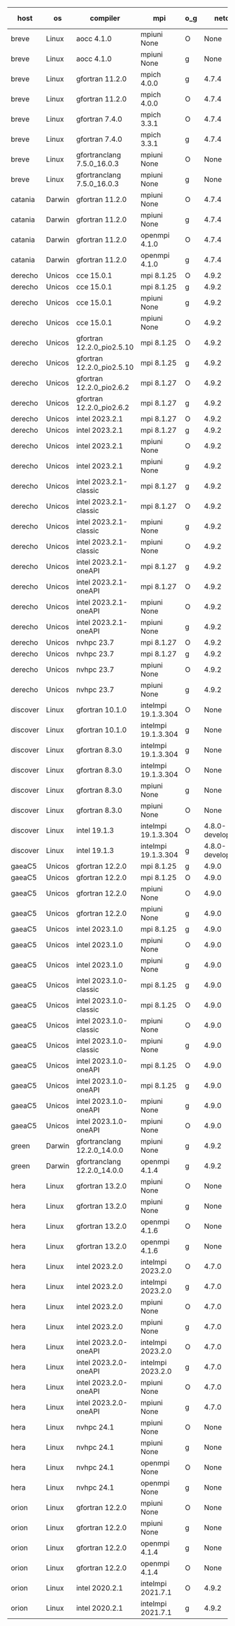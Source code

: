 

| host     | os       | compiler                              | mpi                      | o_g        | netcdf        | build       | u_pass          | u_fail          | s_pass            | s_fail            | e_pass             | e_fail             | nuopc_pass       | nuopc_fail       | artifacts link          |
|----------|----------|---------------------------------------|--------------------------|------------|---------------|-------------|-----------------|-----------------|-------------------|-------------------|--------------------|--------------------|------------------|------------------|-------------------------|
| breve | Linux | aocc 4.1.0 | mpiuni None  | O | None  | PASS | 12502 | 26 | 8 | 0 | 44 | 0 | None | None | <a href="https://github.com/esmf-org/esmf-test-artifacts/tree/a1fbcb4ff82724ca763b4ea57d1c7c1970039f53/develop/aocc/4.1.0/O/mpiuni/None" target="_blank">a1fbcb4</a> | 
| breve | Linux | aocc 4.1.0 | mpiuni None  | g | None  | PASS | 12502 | 26 | 8 | 0 | 44 | 0 | None | None | <a href="https://github.com/esmf-org/esmf-test-artifacts/tree/3d61f4b864c7f4262f8ce9b3072f37374c7cbf78/develop/aocc/4.1.0/g/mpiuni/None" target="_blank">3d61f4b</a> | 
| breve | Linux | gfortran 11.2.0 | mpich 4.0.0  | g | 4.7.4  | PASS | 14198 | 0 | 50 | 0 | 81 | 0 | 56 | 0 | <a href="https://github.com/esmf-org/esmf-test-artifacts/tree/c55c0c3fb7e5e6401f89872e72e16c00a4422854/develop/gfortran/11.2.0/g/mpich/4.0.0" target="_blank">c55c0c3</a> | 
| breve | Linux | gfortran 11.2.0 | mpich 4.0.0  | O | 4.7.4  | PASS | 14198 | 0 | 50 | 0 | 81 | 0 | 56 | 0 | <a href="https://github.com/esmf-org/esmf-test-artifacts/tree/1a69d837f75aff70900b2198c397d673c8c2fed9/develop/gfortran/11.2.0/O/mpich/4.0.0" target="_blank">1a69d83</a> | 
| breve | Linux | gfortran 7.4.0 | mpich 3.3.1  | O | 4.7.4  | PASS | 14198 | 0 | 50 | 0 | 81 | 0 | 56 | 0 | <a href="https://github.com/esmf-org/esmf-test-artifacts/tree/99e65c1e7f93095125312e77c60a14697cc7ce23/develop/gfortran/7.4.0/O/mpich/3.3.1" target="_blank">99e65c1</a> | 
| breve | Linux | gfortran 7.4.0 | mpich 3.3.1  | g | 4.7.4  | PASS | 14198 | 0 | 50 | 0 | 81 | 0 | 56 | 0 | <a href="https://github.com/esmf-org/esmf-test-artifacts/tree/83cc754b78a266b1e2d4b4b65dc05698ef53977b/develop/gfortran/7.4.0/g/mpich/3.3.1" target="_blank">83cc754</a> | 
| breve | Linux | gfortranclang 7.5.0_16.0.3 | mpiuni None  | O | None  | PASS | 12528 | 0 | 8 | 0 | 44 | 0 | None | None | <a href="https://github.com/esmf-org/esmf-test-artifacts/tree/a3f475e148674dd28c50e5fea9844e5dcbaefc23/develop/gfortranclang/7.5.0_16.0.3/O/mpiuni/None" target="_blank">a3f475e</a> | 
| breve | Linux | gfortranclang 7.5.0_16.0.3 | mpiuni None  | g | None  | PASS | 12528 | 0 | 8 | 0 | 44 | 0 | None | None | <a href="https://github.com/esmf-org/esmf-test-artifacts/tree/4d9b082ec29b77bff1ec3aa1e050b5393aa4d3b3/develop/gfortranclang/7.5.0_16.0.3/g/mpiuni/None" target="_blank">4d9b082</a> | 
| catania | Darwin | gfortran 11.2.0 | mpiuni None  | O | 4.7.4  | PASS | 12528 | 0 | 8 | 0 | 44 | 0 | None | None | <a href="https://github.com/esmf-org/esmf-test-artifacts/tree/01e8ade0e61c097b0bd71369224c58793c32f361/develop/gfortran/11.2.0/O/mpiuni/None" target="_blank">01e8ade</a> | 
| catania | Darwin | gfortran 11.2.0 | mpiuni None  | g | 4.7.4  | PASS | 12528 | 0 | 8 | 0 | 44 | 0 | None | None | <a href="https://github.com/esmf-org/esmf-test-artifacts/tree/2a771b64eaf36ab5786b64aeed5aba3857f52cfa/develop/gfortran/11.2.0/g/mpiuni/None" target="_blank">2a771b6</a> | 
| catania | Darwin | gfortran 11.2.0 | openmpi 4.1.0  | O | 4.7.4  | PASS | 14195 | 3 | 50 | 0 | 81 | 0 | 56 | 0 | <a href="https://github.com/esmf-org/esmf-test-artifacts/tree/3daef8de8509bd211f727d2f837a4c877b9b8bdc/develop/gfortran/11.2.0/O/openmpi/4.1.0" target="_blank">3daef8d</a> | 
| catania | Darwin | gfortran 11.2.0 | openmpi 4.1.0  | g | 4.7.4  | PASS | 14195 | 3 | 50 | 0 | 81 | 0 | 56 | 0 | <a href="https://github.com/esmf-org/esmf-test-artifacts/tree/01b23a4f97ff9aea9d149c49f3eea352d9708054/develop/gfortran/11.2.0/g/openmpi/4.1.0" target="_blank">01b23a4</a> | 
| derecho | Unicos | cce 15.0.1 | mpi 8.1.25  | O | 4.9.2  | PASS | 14119 | 79 | 50 | 0 | 81 | 0 | 56 | 0 | <a href="https://github.com/esmf-org/esmf-test-artifacts/tree/44d67c23f297b9c0146e4515a9c3f24b4b8e1273/develop/cce/15.0.1/O/mpi/8.1.25" target="_blank">44d67c2</a> | 
| derecho | Unicos | cce 15.0.1 | mpi 8.1.25  | g | 4.9.2  | PASS | 14122 | 76 | 50 | 0 | 81 | 0 | 56 | 0 | <a href="https://github.com/esmf-org/esmf-test-artifacts/tree/9beb9af4491e6cf569074389d61f8697c3d2f51a/develop/cce/15.0.1/g/mpi/8.1.25" target="_blank">9beb9af</a> | 
| derecho | Unicos | cce 15.0.1 | mpiuni None  | g | 4.9.2  | PASS | 12452 | 76 | 8 | 0 | 44 | 0 | None | None | <a href="https://github.com/esmf-org/esmf-test-artifacts/tree/52ff35035b21866f1c306a6f3b09382e1aa82621/develop/cce/15.0.1/g/mpiuni/None" target="_blank">52ff350</a> | 
| derecho | Unicos | cce 15.0.1 | mpiuni None  | O | 4.9.2  | PASS | 12293 | 235 | 8 | 0 | 44 | 0 | None | None | <a href="https://github.com/esmf-org/esmf-test-artifacts/tree/1948ae13a03ea6e00ddd92bd35dfef680e9bbfd8/develop/cce/15.0.1/O/mpiuni/None" target="_blank">1948ae1</a> | 
| derecho | Unicos | gfortran 12.2.0_pio2.5.10 | mpi 8.1.25  | O | 4.9.2  | PASS | 14198 | 0 | 50 | 0 | 81 | 0 | 56 | 0 | <a href="https://github.com/esmf-org/esmf-test-artifacts/tree/494435eae75ac786f052c34003b408e043e853d1/develop/gfortran/12.2.0_pio2.5.10/O/mpi/8.1.25" target="_blank">494435e</a> | 
| derecho | Unicos | gfortran 12.2.0_pio2.5.10 | mpi 8.1.25  | g | 4.9.2  | PASS | 14198 | 0 | 50 | 0 | 81 | 0 | 56 | 0 | <a href="https://github.com/esmf-org/esmf-test-artifacts/tree/b450951ea0144cffdaa8d2dc8178ee1004b079cb/develop/gfortran/12.2.0_pio2.5.10/g/mpi/8.1.25" target="_blank">b450951</a> | 
| derecho | Unicos | gfortran 12.2.0_pio2.6.2 | mpi 8.1.27  | O | 4.9.2  | PASS | 14198 | 0 | 50 | 0 | 81 | 0 | 56 | 0 | <a href="https://github.com/esmf-org/esmf-test-artifacts/tree/77fcde0d65c616e2d8a266e32991fd199262d9ca/develop/gfortran/12.2.0_pio2.6.2/O/mpi/8.1.27" target="_blank">77fcde0</a> | 
| derecho | Unicos | gfortran 12.2.0_pio2.6.2 | mpi 8.1.27  | g | 4.9.2  | PASS | 14198 | 0 | 50 | 0 | 81 | 0 | 56 | 0 | <a href="https://github.com/esmf-org/esmf-test-artifacts/tree/1e5dadfaa97ed743e9a0bfd8fca0dcb237bef6e3/develop/gfortran/12.2.0_pio2.6.2/g/mpi/8.1.27" target="_blank">1e5dadf</a> | 
| derecho | Unicos | intel 2023.2.1 | mpi 8.1.27  | O | 4.9.2  | PASS | 14198 | 0 | 50 | 0 | 81 | 0 | 57 | 0 | <a href="https://github.com/esmf-org/esmf-test-artifacts/tree/ce76fb1fd6762489aa095c0673d485680aebfbbb/develop/intel/2023.2.1/O/mpi/8.1.27" target="_blank">ce76fb1</a> | 
| derecho | Unicos | intel 2023.2.1 | mpi 8.1.27  | g | 4.9.2  | PASS | 14198 | 0 | 50 | 0 | 81 | 0 | 57 | 0 | <a href="https://github.com/esmf-org/esmf-test-artifacts/tree/1615584058fe29835ced20e090f56fe367d0de69/develop/intel/2023.2.1/g/mpi/8.1.27" target="_blank">1615584</a> | 
| derecho | Unicos | intel 2023.2.1 | mpiuni None  | O | 4.9.2  | PASS | 12528 | 0 | 8 | 0 | 44 | 0 | None | None | <a href="https://github.com/esmf-org/esmf-test-artifacts/tree/ca0491c04b513a55e50f7c6d8880716f6e2ec999/develop/intel/2023.2.1/O/mpiuni/None" target="_blank">ca0491c</a> | 
| derecho | Unicos | intel 2023.2.1 | mpiuni None  | g | 4.9.2  | PASS | 12528 | 0 | 8 | 0 | 44 | 0 | None | None | <a href="https://github.com/esmf-org/esmf-test-artifacts/tree/595e846285a2dfe49ab568691bdf3049dc313f9f/develop/intel/2023.2.1/g/mpiuni/None" target="_blank">595e846</a> | 
| derecho | Unicos | intel 2023.2.1-classic | mpi 8.1.27  | g | 4.9.2  | PASS | 14198 | 0 | 50 | 0 | 81 | 0 | 56 | 0 | <a href="https://github.com/esmf-org/esmf-test-artifacts/tree/f81d1beb0e09ccf8eda24e1c75f4eb038c1042f8/develop/intel/2023.2.1-classic/g/mpi/8.1.27" target="_blank">f81d1be</a> | 
| derecho | Unicos | intel 2023.2.1-classic | mpi 8.1.27  | O | 4.9.2  | PASS | 14198 | 0 | 50 | 0 | 81 | 0 | 56 | 0 | <a href="https://github.com/esmf-org/esmf-test-artifacts/tree/4c8c0893c97c09791b3dfdc62fdb4a3f3d268d99/develop/intel/2023.2.1-classic/O/mpi/8.1.27" target="_blank">4c8c089</a> | 
| derecho | Unicos | intel 2023.2.1-classic | mpiuni None  | g | 4.9.2  | PASS | 12528 | 0 | 8 | 0 | 44 | 0 | None | None | <a href="https://github.com/esmf-org/esmf-test-artifacts/tree/36918b4b8a80ff4c6247a6b120dd883f6a06d024/develop/intel/2023.2.1-classic/g/mpiuni/None" target="_blank">36918b4</a> | 
| derecho | Unicos | intel 2023.2.1-classic | mpiuni None  | O | 4.9.2  | PASS | 12528 | 0 | 8 | 0 | 44 | 0 | None | None | <a href="https://github.com/esmf-org/esmf-test-artifacts/tree/8b9b9343d27a08af8e4d7cc5019c9a23bed367ed/develop/intel/2023.2.1-classic/O/mpiuni/None" target="_blank">8b9b934</a> | 
| derecho | Unicos | intel 2023.2.1-oneAPI | mpi 8.1.27  | g | 4.9.2  | PASS | 14198 | 0 | 50 | 0 | 81 | 0 | 56 | 0 | <a href="https://github.com/esmf-org/esmf-test-artifacts/tree/839e638fb2c4d4938e45df0f7bd47c2464437b78/develop/intel/2023.2.1-oneAPI/g/mpi/8.1.27" target="_blank">839e638</a> | 
| derecho | Unicos | intel 2023.2.1-oneAPI | mpi 8.1.27  | O | 4.9.2  | PASS | 14198 | 0 | 49 | 1 | 81 | 0 | 56 | 0 | <a href="https://github.com/esmf-org/esmf-test-artifacts/tree/26338c984490feb28a4668433c7f6aafa2ffbe0e/develop/intel/2023.2.1-oneAPI/O/mpi/8.1.27" target="_blank">26338c9</a> | 
| derecho | Unicos | intel 2023.2.1-oneAPI | mpiuni None  | O | 4.9.2  | PASS | 12528 | 0 | 8 | 0 | 44 | 0 | None | None | <a href="https://github.com/esmf-org/esmf-test-artifacts/tree/7c2809c421170699c2dec0987785e1b3965dfdbf/develop/intel/2023.2.1-oneAPI/O/mpiuni/None" target="_blank">7c2809c</a> | 
| derecho | Unicos | intel 2023.2.1-oneAPI | mpiuni None  | g | 4.9.2  | PASS | 12528 | 0 | 8 | 0 | 44 | 0 | None | None | <a href="https://github.com/esmf-org/esmf-test-artifacts/tree/74ec976ae0d43decc6fb0d491eb9c4b25f6d9161/develop/intel/2023.2.1-oneAPI/g/mpiuni/None" target="_blank">74ec976</a> | 
| derecho | Unicos | nvhpc 23.7 | mpi 8.1.27  | O | 4.9.2  | PASS | 14198 | 0 | 50 | 0 | 81 | 0 | 56 | 0 | <a href="https://github.com/esmf-org/esmf-test-artifacts/tree/84cffc83b72d81d93ca53cf1ef5457b07f25b6db/develop/nvhpc/23.7/O/mpi/8.1.27" target="_blank">84cffc8</a> | 
| derecho | Unicos | nvhpc 23.7 | mpi 8.1.27  | g | 4.9.2  | PASS | 14198 | 0 | 50 | 0 | 81 | 0 | 56 | 0 | <a href="https://github.com/esmf-org/esmf-test-artifacts/tree/efad364907fcfde9fbeb4751574e23dc97e5a55c/develop/nvhpc/23.7/g/mpi/8.1.27" target="_blank">efad364</a> | 
| derecho | Unicos | nvhpc 23.7 | mpiuni None  | O | 4.9.2  | PASS | 12528 | 0 | 8 | 0 | 44 | 0 | None | None | <a href="https://github.com/esmf-org/esmf-test-artifacts/tree/73be7df1deceef81207b2cfb8a18dcccc0a21b35/develop/nvhpc/23.7/O/mpiuni/None" target="_blank">73be7df</a> | 
| derecho | Unicos | nvhpc 23.7 | mpiuni None  | g | 4.9.2  | PASS | 12528 | 0 | 8 | 0 | 44 | 0 | None | None | <a href="https://github.com/esmf-org/esmf-test-artifacts/tree/ad3038ae04b4929131ca5f593ef2ab72bb7349ab/develop/nvhpc/23.7/g/mpiuni/None" target="_blank">ad3038a</a> | 
| discover | Linux | gfortran 10.1.0 | intelmpi 19.1.3.304  | O | None  | PASS | 14183 | 15 | 50 | 0 | 81 | 0 | 56 | 0 | <a href="https://github.com/esmf-org/esmf-test-artifacts/tree/959e390ce3bd90a2131cfafc61bb982c9d993e34/develop/gfortran/10.1.0/O/intelmpi/19.1.3.304" target="_blank">959e390</a> | 
| discover | Linux | gfortran 10.1.0 | intelmpi 19.1.3.304  | g | None  | PASS | None | None | None | None | None | None | None | None | <a href="https://github.com/esmf-org/esmf-test-artifacts/tree/e6cc09212d89db72864434ea89b73d10d7356dee/develop/gfortran/10.1.0/g/intelmpi/19.1.3.304" target="_blank">e6cc092</a> | 
| discover | Linux | gfortran 8.3.0 | intelmpi 19.1.3.304  | g | None  | PASS | 14183 | 15 | 50 | 0 | 81 | 0 | 56 | 0 | <a href="https://github.com/esmf-org/esmf-test-artifacts/tree/b4087796eb99e9ea7f3972cda11ac7b545f3a39c/develop/gfortran/8.3.0/g/intelmpi/19.1.3.304" target="_blank">b408779</a> | 
| discover | Linux | gfortran 8.3.0 | intelmpi 19.1.3.304  | O | None  | PASS | 14183 | 15 | 50 | 0 | 81 | 0 | 56 | 0 | <a href="https://github.com/esmf-org/esmf-test-artifacts/tree/4dbc1571f758d8b59f237f6bc70c655c58f74938/develop/gfortran/8.3.0/O/intelmpi/19.1.3.304" target="_blank">4dbc157</a> | 
| discover | Linux | gfortran 8.3.0 | mpiuni None  | g | None  | PASS | 12528 | 0 | 8 | 0 | 44 | 0 | None | None | <a href="https://github.com/esmf-org/esmf-test-artifacts/tree/1af89c3a3fe59f867f962c54dcea0fa55448c635/develop/gfortran/8.3.0/g/mpiuni/None" target="_blank">1af89c3</a> | 
| discover | Linux | gfortran 8.3.0 | mpiuni None  | O | None  | PASS | 12528 | 0 | 8 | 0 | 44 | 0 | None | None | <a href="https://github.com/esmf-org/esmf-test-artifacts/tree/813ca88ae0633e3e99e0532f4d48139b24eb17c8/develop/gfortran/8.3.0/O/mpiuni/None" target="_blank">813ca88</a> | 
| discover | Linux | intel 19.1.3 | intelmpi 19.1.3.304  | O | 4.8.0-development  | PASS | 14198 | 0 | 50 | 0 | 81 | 0 | 56 | 0 | <a href="https://github.com/esmf-org/esmf-test-artifacts/tree/c6a12ecc10e28c9a974d252a42b513b082debbb6/develop/intel/19.1.3/O/intelmpi/19.1.3.304" target="_blank">c6a12ec</a> | 
| discover | Linux | intel 19.1.3 | intelmpi 19.1.3.304  | g | 4.8.0-development  | PASS | 14198 | 0 | 50 | 0 | 81 | 0 | 56 | 0 | <a href="https://github.com/esmf-org/esmf-test-artifacts/tree/91dfd867436b04acd99db346f7732c93312d87c0/develop/intel/19.1.3/g/intelmpi/19.1.3.304" target="_blank">91dfd86</a> | 
| gaeaC5 | Unicos | gfortran 12.2.0 | mpi 8.1.25  | g | 4.9.0  | PASS | None | None | None | None | None | None | None | None | <a href="https://github.com/esmf-org/esmf-test-artifacts/tree/e7c3cc8c35d059d78a842739a70d1e8c7ebeef62/develop/gfortran/12.2.0/g/mpi/8.1.25" target="_blank">e7c3cc8</a> | 
| gaeaC5 | Unicos | gfortran 12.2.0 | mpi 8.1.25  | O | 4.9.0  | PASS | None | None | None | None | None | None | None | None | <a href="https://github.com/esmf-org/esmf-test-artifacts/tree/df523c366243cae53052398fc82e651d5b5c5029/develop/gfortran/12.2.0/O/mpi/8.1.25" target="_blank">df523c3</a> | 
| gaeaC5 | Unicos | gfortran 12.2.0 | mpiuni None  | O | 4.9.0  | PASS | 12528 | 0 | 8 | 0 | 44 | 0 | None | None | <a href="https://github.com/esmf-org/esmf-test-artifacts/tree/6284aa0fac54ede76a8016402b2c7e8446af38df/develop/gfortran/12.2.0/O/mpiuni/None" target="_blank">6284aa0</a> | 
| gaeaC5 | Unicos | gfortran 12.2.0 | mpiuni None  | g | 4.9.0  | PASS | None | None | None | None | None | None | None | None | <a href="https://github.com/esmf-org/esmf-test-artifacts/tree/494ad648de5f65949a983a9ef37033031925b5f6/develop/gfortran/12.2.0/g/mpiuni/None" target="_blank">494ad64</a> | 
| gaeaC5 | Unicos | intel 2023.1.0 | mpi 8.1.25  | g | 4.9.0  | PASS | None | None | None | None | None | None | None | None | <a href="https://github.com/esmf-org/esmf-test-artifacts/tree/5785b2dab07b2d17ce7436ddcb554eb6953c1e57/develop/intel/2023.1.0/g/mpi/8.1.25" target="_blank">5785b2d</a> | 
| gaeaC5 | Unicos | intel 2023.1.0 | mpiuni None  | O | 4.9.0  | PASS | 12528 | 0 | 8 | 0 | 44 | 0 | None | None | <a href="https://github.com/esmf-org/esmf-test-artifacts/tree/755e7e331447c94b7c3c78b326e6be0fbbfe8422/develop/intel/2023.1.0/O/mpiuni/None" target="_blank">755e7e3</a> | 
| gaeaC5 | Unicos | intel 2023.1.0 | mpiuni None  | g | 4.9.0  | PASS | 12528 | 0 | 8 | 0 | 44 | 0 | None | None | <a href="https://github.com/esmf-org/esmf-test-artifacts/tree/d4499b61079880b3c518afb9391dd831479b01a3/develop/intel/2023.1.0/g/mpiuni/None" target="_blank">d4499b6</a> | 
| gaeaC5 | Unicos | intel 2023.1.0-classic | mpi 8.1.25  | g | 4.9.0  | PASS | 14198 | 0 | 50 | 0 | 81 | 0 | 56 | 0 | <a href="https://github.com/esmf-org/esmf-test-artifacts/tree/e206e3036f664fd4f3b9fc1e1638bb74997c4945/develop/intel/2023.1.0-classic/g/mpi/8.1.25" target="_blank">e206e30</a> | 
| gaeaC5 | Unicos | intel 2023.1.0-classic | mpi 8.1.25  | O | 4.9.0  | PASS | None | None | None | None | None | None | None | None | <a href="https://github.com/esmf-org/esmf-test-artifacts/tree/c432b0cf7f3fe6fecb04a7f6d8e1c8d6226aa9f2/develop/intel/2023.1.0-classic/O/mpi/8.1.25" target="_blank">c432b0c</a> | 
| gaeaC5 | Unicos | intel 2023.1.0-classic | mpiuni None  | O | 4.9.0  | PASS | 12528 | 0 | 8 | 0 | 44 | 0 | None | None | <a href="https://github.com/esmf-org/esmf-test-artifacts/tree/268fd8f4a8e90ef918763fc1f5d6caf6233c807f/develop/intel/2023.1.0-classic/O/mpiuni/None" target="_blank">268fd8f</a> | 
| gaeaC5 | Unicos | intel 2023.1.0-classic | mpiuni None  | g | 4.9.0  | PASS | None | None | None | None | None | None | None | None | <a href="https://github.com/esmf-org/esmf-test-artifacts/tree/68d1fa50d2c4ecdd5806739afe2ace6d84ba965a/develop/intel/2023.1.0-classic/g/mpiuni/None" target="_blank">68d1fa5</a> | 
| gaeaC5 | Unicos | intel 2023.1.0-oneAPI | mpi 8.1.25  | O | 4.9.0  | PASS | None | None | None | None | None | None | None | None | <a href="https://github.com/esmf-org/esmf-test-artifacts/tree/431f664679d58726a9829ee61a2c1e8a3efbbc80/develop/intel/2023.1.0-oneAPI/O/mpi/8.1.25" target="_blank">431f664</a> | 
| gaeaC5 | Unicos | intel 2023.1.0-oneAPI | mpi 8.1.25  | g | 4.9.0  | PASS | None | None | None | None | None | None | None | None | <a href="https://github.com/esmf-org/esmf-test-artifacts/tree/c4a49af10aa65183a47769841b5580a9c1a0c315/develop/intel/2023.1.0-oneAPI/g/mpi/8.1.25" target="_blank">c4a49af</a> | 
| gaeaC5 | Unicos | intel 2023.1.0-oneAPI | mpiuni None  | g | 4.9.0  | PASS | 12528 | 0 | 8 | 0 | 44 | 0 | None | None | <a href="https://github.com/esmf-org/esmf-test-artifacts/tree/f575dc2a6528a292aa5a4d93f8463b2e928f7176/develop/intel/2023.1.0-oneAPI/g/mpiuni/None" target="_blank">f575dc2</a> | 
| gaeaC5 | Unicos | intel 2023.1.0-oneAPI | mpiuni None  | O | 4.9.0  | PASS | 12528 | 0 | 8 | 0 | 44 | 0 | None | None | <a href="https://github.com/esmf-org/esmf-test-artifacts/tree/cf6cf135c3010a255dc58cf223af39ebd7919290/develop/intel/2023.1.0-oneAPI/O/mpiuni/None" target="_blank">cf6cf13</a> | 
| green | Darwin | gfortranclang 12.2.0_14.0.0 | mpiuni None  | g | 4.9.2  | PASS | 12528 | 0 | 8 | 0 | 44 | 0 | None | None | <a href="https://github.com/esmf-org/esmf-test-artifacts/tree/347982ba36ab4b847e823134c1f0fd7ee5def3e8/develop/gfortranclang/12.2.0_14.0.0/g/mpiuni/None" target="_blank">347982b</a> | 
| green | Darwin | gfortranclang 12.2.0_14.0.0 | openmpi 4.1.4  | g | 4.9.2  | PASS | 14198 | 0 | 50 | 0 | 81 | 0 | 57 | 0 | <a href="https://github.com/esmf-org/esmf-test-artifacts/tree/847eb637e037c68daa78278266340b9b12f34b2e/develop/gfortranclang/12.2.0_14.0.0/g/openmpi/4.1.4" target="_blank">847eb63</a> | 
| hera | Linux | gfortran 13.2.0 | mpiuni None  | O | None  | PASS | 12528 | 0 | 8 | 0 | 44 | 0 | None | None | <a href="https://github.com/esmf-org/esmf-test-artifacts/tree/097d1d3676dae7096f9ca8878abe9556255cbb0c/develop/gfortran/13.2.0/O/mpiuni/None" target="_blank">097d1d3</a> | 
| hera | Linux | gfortran 13.2.0 | mpiuni None  | g | None  | PASS | 12528 | 0 | 8 | 0 | 44 | 0 | None | None | <a href="https://github.com/esmf-org/esmf-test-artifacts/tree/a6b0c0f91cea3c241a8fd5f6b6de30d92be8d049/develop/gfortran/13.2.0/g/mpiuni/None" target="_blank">a6b0c0f</a> | 
| hera | Linux | gfortran 13.2.0 | openmpi 4.1.6  | O | None  | PASS | 14198 | 0 | 50 | 0 | 81 | 0 | 56 | 0 | <a href="https://github.com/esmf-org/esmf-test-artifacts/tree/251c934d19d6dd6bc7a8106ce3928913bfa4eb2a/develop/gfortran/13.2.0/O/openmpi/4.1.6" target="_blank">251c934</a> | 
| hera | Linux | gfortran 13.2.0 | openmpi 4.1.6  | g | None  | PASS | 14198 | 0 | 50 | 0 | 81 | 0 | 56 | 0 | <a href="https://github.com/esmf-org/esmf-test-artifacts/tree/32a7fb8cb9cf8237eb35c81af833ea31862b2df1/develop/gfortran/13.2.0/g/openmpi/4.1.6" target="_blank">32a7fb8</a> | 
| hera | Linux | intel 2023.2.0 | intelmpi 2023.2.0  | O | 4.7.0  | PASS | 14198 | 0 | 50 | 0 | 81 | 0 | 56 | 0 | <a href="https://github.com/esmf-org/esmf-test-artifacts/tree/175178ce1043d6e7193956f5d17a79473a3748de/develop/intel/2023.2.0/O/intelmpi/2023.2.0" target="_blank">175178c</a> | 
| hera | Linux | intel 2023.2.0 | intelmpi 2023.2.0  | g | 4.7.0  | PASS | 14198 | 0 | 50 | 0 | 81 | 0 | 56 | 0 | <a href="https://github.com/esmf-org/esmf-test-artifacts/tree/d0078367fffbdde937cce4bd672f53182d81768b/develop/intel/2023.2.0/g/intelmpi/2023.2.0" target="_blank">d007836</a> | 
| hera | Linux | intel 2023.2.0 | mpiuni None  | O | 4.7.0  | PASS | 12528 | 0 | 8 | 0 | 44 | 0 | None | None | <a href="https://github.com/esmf-org/esmf-test-artifacts/tree/b14dc2f170634a8d986e6efa1be8769e82e78a54/develop/intel/2023.2.0/O/mpiuni/None" target="_blank">b14dc2f</a> | 
| hera | Linux | intel 2023.2.0 | mpiuni None  | g | 4.7.0  | PASS | 12528 | 0 | 8 | 0 | 44 | 0 | None | None | <a href="https://github.com/esmf-org/esmf-test-artifacts/tree/7119cea50b7de8a47d52a6ce8570ff9c5ae68d73/develop/intel/2023.2.0/g/mpiuni/None" target="_blank">7119cea</a> | 
| hera | Linux | intel 2023.2.0-oneAPI | intelmpi 2023.2.0  | O | 4.7.0  | PASS | None | None | None | None | None | None | None | None | <a href="https://github.com/esmf-org/esmf-test-artifacts/tree/2551973d73ce7e90d5b48e7e99b13d8a194df295/develop/intel/2023.2.0-oneAPI/O/intelmpi/2023.2.0" target="_blank">2551973</a> | 
| hera | Linux | intel 2023.2.0-oneAPI | intelmpi 2023.2.0  | g | 4.7.0  | PASS | None | None | None | None | None | None | None | None | <a href="https://github.com/esmf-org/esmf-test-artifacts/tree/d77a58c1f1d2f764a98751160b57f1beb533365d/develop/intel/2023.2.0-oneAPI/g/intelmpi/2023.2.0" target="_blank">d77a58c</a> | 
| hera | Linux | intel 2023.2.0-oneAPI | mpiuni None  | O | 4.7.0  | PASS | 12528 | 0 | 8 | 0 | 44 | 0 | None | None | <a href="https://github.com/esmf-org/esmf-test-artifacts/tree/8a7b205dcb015d06da4c8ab6f4d42b6c461558c8/develop/intel/2023.2.0-oneAPI/O/mpiuni/None" target="_blank">8a7b205</a> | 
| hera | Linux | intel 2023.2.0-oneAPI | mpiuni None  | g | 4.7.0  | PASS | None | None | None | None | None | None | None | None | <a href="https://github.com/esmf-org/esmf-test-artifacts/tree/7f18cba958c90c4c6ab4ee16cb313391b28e06c7/develop/intel/2023.2.0-oneAPI/g/mpiuni/None" target="_blank">7f18cba</a> | 
| hera | Linux | nvhpc 24.1 | mpiuni None  | O | None  | PASS | 12528 | 0 | 8 | 0 | 44 | 0 | None | None | <a href="https://github.com/esmf-org/esmf-test-artifacts/tree/5375f1dda775b0c3a7b7fe356e97c889e570487a/develop/nvhpc/24.1/O/mpiuni/None" target="_blank">5375f1d</a> | 
| hera | Linux | nvhpc 24.1 | mpiuni None  | g | None  | PASS | 12528 | 0 | 8 | 0 | 44 | 0 | None | None | <a href="https://github.com/esmf-org/esmf-test-artifacts/tree/6459ec9b2f6480e62c96bf4b44c649684770d677/develop/nvhpc/24.1/g/mpiuni/None" target="_blank">6459ec9</a> | 
| hera | Linux | nvhpc 24.1 | openmpi None  | O | None  | PASS | 14198 | 0 | 50 | 0 | 81 | 0 | 56 | 0 | <a href="https://github.com/esmf-org/esmf-test-artifacts/tree/58048f7898892469451ddbadb296c45e6a271073/develop/nvhpc/24.1/O/openmpi/None" target="_blank">58048f7</a> | 
| hera | Linux | nvhpc 24.1 | openmpi None  | g | None  | PASS | 14198 | 0 | 50 | 0 | 81 | 0 | 56 | 0 | <a href="https://github.com/esmf-org/esmf-test-artifacts/tree/e1b49162cc62bf92b8a0cd8a16f78515923af4f6/develop/nvhpc/24.1/g/openmpi/None" target="_blank">e1b4916</a> | 
| orion | Linux | gfortran 12.2.0 | mpiuni None  | O | None  | PASS | 12528 | 0 | 8 | 0 | 44 | 0 | None | None | <a href="https://github.com/esmf-org/esmf-test-artifacts/tree/ff34e7e205d3b0755c23dce3fe62798cca77fd46/develop/gfortran/12.2.0/O/mpiuni/None" target="_blank">ff34e7e</a> | 
| orion | Linux | gfortran 12.2.0 | mpiuni None  | g | None  | PASS | 12528 | 0 | 8 | 0 | 44 | 0 | None | None | <a href="https://github.com/esmf-org/esmf-test-artifacts/tree/ede8bbf19ef4d61424928ef35eb37cf9645fed34/develop/gfortran/12.2.0/g/mpiuni/None" target="_blank">ede8bbf</a> | 
| orion | Linux | gfortran 12.2.0 | openmpi 4.1.4  | g | None  | PASS | 14198 | 0 | 50 | 0 | 81 | 0 | 44 | 12 | <a href="https://github.com/esmf-org/esmf-test-artifacts/tree/60d4d76a8376a0ade67dab72cd30ba023d39aa39/develop/gfortran/12.2.0/g/openmpi/4.1.4" target="_blank">60d4d76</a> | 
| orion | Linux | gfortran 12.2.0 | openmpi 4.1.4  | O | None  | PASS | 14198 | 0 | 50 | 0 | 81 | 0 | 44 | 12 | <a href="https://github.com/esmf-org/esmf-test-artifacts/tree/c2f74f679b488ed87b5b6384f0561de067eb094b/develop/gfortran/12.2.0/O/openmpi/4.1.4" target="_blank">c2f74f6</a> | 
| orion | Linux | intel 2020.2.1 | intelmpi 2021.7.1  | O | 4.9.2  | PASS | 14198 | 0 | 50 | 0 | 81 | 0 | 44 | 12 | <a href="https://github.com/esmf-org/esmf-test-artifacts/tree/d9ad8ef646b695c2816dbb63b91d5e7ceaf24c2c/develop/intel/2020.2.1/O/intelmpi/2021.7.1" target="_blank">d9ad8ef</a> | 
| orion | Linux | intel 2020.2.1 | intelmpi 2021.7.1  | g | 4.9.2  | PASS | 14198 | 0 | 50 | 0 | 81 | 0 | 44 | 12 | <a href="https://github.com/esmf-org/esmf-test-artifacts/tree/7b35d5beb6d42909b1ae23f47ede0720620a213c/develop/intel/2020.2.1/g/intelmpi/2021.7.1" target="_blank">7b35d5b</a> | 
